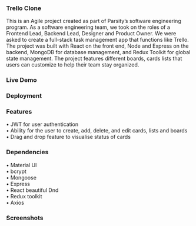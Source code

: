 ### Trello Clone 
This is an Agile project created as part of Parsity’s software engineering program. As a software engineering team, we took on the roles of a Frontend Lead, Backend Lead, Designer and Product Owner. We were asked to create a full-stack task management app that functions like Trello. The project was built with React on the front end, Node and Express on the backend, MongoDB for database management, and Redux Toolkit for global state management. The project features different boards, cards lists that users can customize to help their team stay organized. 

### Live Demo

### Deployment

### Features
• JWT for user authentication<br>
• Ability for the user to create, add, delete, and edit cards, lists and boards<br>
• Drag and drop feature to visualise status of cards<br> 

### Dependencies
• Material UI<br>
• bcrypt<br>
• Mongoose<br>
• Express<br>
• React beautiful Dnd<br>
• Redux toolkit<br>
• Axios<br>

### Screenshots


